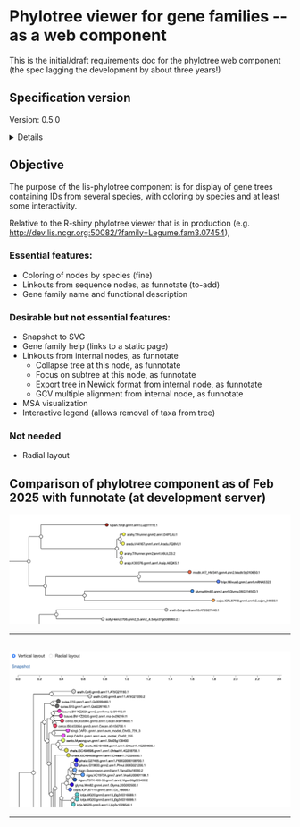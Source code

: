 # Phylotree viewer for gene families -- as a web component

This is the initial/draft requirements doc for the phylotree web component (the spec lagging the development by about three years!)

## Specification version
Version: 0.5.0

<details>

The initial draft of this document (0.5.0), 2025-02-27, is basically a review of the lis-phylotree web component that was written in summer/fall 2022. 
It is an assessment of features relative to the in-production R-Shiny funnotate phylotree viewer.

The repository as of February 2025 is:
[lis-phylotree](https://github.com/legumeinfo/web-components/tree/component/lis-phylotree)


</details>

## Objective
The purpose of the lis-phylotree component is for display of gene trees containing IDs from several species, with coloring by species and at least some interactivity.

Relative to the R-shiny phylotree viewer that is in production (e.g. http://dev.lis.ncgr.org:50082/?family=Legume.fam3.07454),

### Essential features:

  - Coloring of nodes by species (fine)
  - Linkouts from sequence nodes, as funnotate (to-add)
  - Gene family name and functional description

### Desirable but not essential features:
  - Snapshot to SVG
  - Gene family help (links to a static page)
  - Linkouts from internal nodes, as funnotate
    - Collapse tree at this node, as funnotate
    - Focus on subtree at this node, as funnotate
    - Export tree in Newick format from internal node, as funnotate
    - GCV multiple alignment from internal node, as funnotate
  - MSA visualization
  - Interactive legend (allows removal of taxa from tree)

### Not needed
  - Radial layout



## Comparison of phylotree component as of Feb 2025 with funnotate (at development server)

<img src="phylotree_component_TnT.png" alt="phylotree_component_TnT" width="1000" >


<hr><br>

<img src="funnotate_Legume.fam3.00838.png" alt="funnotate_Legume.fam3.00838" width="1000" >



<hr><br>



